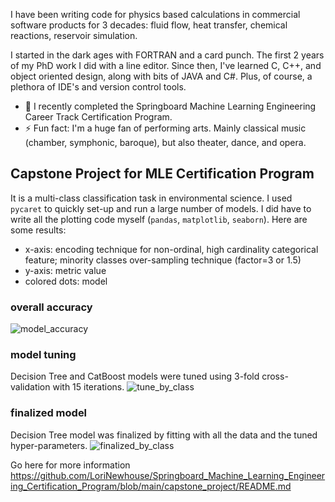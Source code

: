 I have been writing code for physics based calculations in commercial software products for 3 decades: fluid flow, heat transfer, chemical reactions, reservoir simulation.

I started in the dark ages with FORTRAN and a card punch. The first 2 years of my PhD work I did with a line editor. Since then, I've learned C, C++, and object oriented design, along with bits of JAVA and C#. Plus, of course, a plethora of IDE's and version control tools.

- 🔭 I recently completed the Springboard Machine Learning Engineering Career Track Certification Program.
- ⚡ Fun fact: I'm a huge fan of performing arts. Mainly classical music (chamber, symphonic, baroque), but also theater, dance, and opera.

## Capstone Project for MLE Certification Program
It is a multi-class classification task in environmental science. I used `pycaret` to quickly set-up and run a large number of models. I did have to write all the plotting code myself (`pandas`, `matplotlib`, `seaborn`). Here are some results:
- x-axis: encoding technique for non-ordinal, high cardinality categorical feature; minority classes over-sampling technique (factor=3 or 1.5)
- y-axis: metric value
- colored dots: model
### overall accuracy
![model_accuracy](https://github.com/LoriNewhouse/Springboard_Machine_Learning_Engineering_bootcamp/blob/main/capstone_project/images/model_accuracy.PNG)

### model tuning
Decision Tree and CatBoost models were tuned using 3-fold cross-validation with 15 iterations.
![tune_by_class](https://github.com/LoriNewhouse/Springboard_Machine_Learning_Engineering_bootcamp/blob/main/capstone_project/images/tune_by_class.PNG)

### finalized model
Decision Tree model was finalized by fitting with all the data and the tuned hyper-parameters.
![finalized_by_class](https://github.com/LoriNewhouse/Springboard_Machine_Learning_Engineering_bootcamp/blob/main/capstone_project/images/finalized_by_class.PNG)

Go here for more information
https://github.com/LoriNewhouse/Springboard_Machine_Learning_Engineering_Certification_Program/blob/main/capstone_project/README.md


<!--
**LoriNewhouse/LoriNewhouse** is a ✨ _special_ ✨ repository because its `README.md` (this file) appears on your GitHub profile.

Here are some ideas to get you started:

- 🔭 I’m currently working on ...
- 🌱 I’m currently learning ...
- 👯 I’m looking to collaborate on ...
- 🤔 I’m looking for help with ...
- 💬 Ask me about ...
- 📫 How to reach me: ...
- 😄 Pronouns: ...
- ⚡ Fun fact: ...
-->
